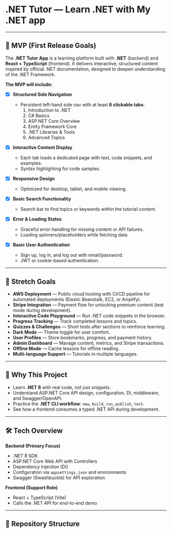 # .NET Tutor — Learn .NET with My .NET app

---

## 🚀 MVP (First Release Goals)

The **.NET Tutor App** is a learning platform built with **.NET** (backend) and **React + TypeScript** (frontend).
It delivers interactive, structured content inspired by official .NET documentation, designed to deepen understanding of the .NET Framework.

**The MVP will include:**

- [x] **Structured Side Navigation**
   - Persistent left-hand side nav with at least **6 clickable tabs**:
     1. Introduction to .NET
     2. C# Basics
     3. ASP.NET Core Overview
     4. Entity Framework Core
     5. .NET Libraries & Tools
     6. Advanced Topics

- [x] **Interactive Content Display**
   - Each tab loads a dedicated page with text, code snippets, and examples.
   - Syntax highlighting for code samples.

- [x] **Responsive Design**
   - Optimized for desktop, tablet, and mobile viewing.

- [x] **Basic Search Functionality**
   - Search bar to find topics or keywords within the tutorial content.

- [x] **Error & Loading States**
   - Graceful error handling for missing content or API failures.
   - Loading spinners/placeholders while fetching data.

- [x] **Basic User Authentication**
   - Sign up, log in, and log out with email/password.
   - JWT or cookie-based authentication.

---

## 🌟 Stretch Goals

- **AWS Deployment** — Public cloud hosting with CI/CD pipeline for automated deployments (Elastic Beanstalk, EC2, or Amplify).
- **Stripe Integration** — Payment flow for unlocking premium content (test mode during development).
- **Interactive Code Playground** — Run .NET code snippets in the browser.
- **Progress Tracking** — Track completed lessons and topics.
- **Quizzes & Challenges** — Short tests after sections to reinforce learning.
- **Dark Mode** — Theme toggle for user comfort.
- **User Profiles** — Store bookmarks, progress, and payment history.
- **Admin Dashboard** — Manage content, metrics, and Stripe transactions.
- **Offline Mode** — Cache lessons for offline reading.
- **Multi-language Support** — Tutorials in multiple languages.

---

## 📌 Why This Project

- Learn **.NET 8** with real code, not just snippets.
- Understand ASP.NET Core API design, configuration, DI, middleware, and Swagger/OpenAPI.
- Practice the **.NET CLI workflow**: `new`, `build`, `run`, `publish`, `test`.
- See how a frontend consumes a typed .NET API during development.

---

## 🛠 Tech Overview

**Backend (Primary Focus)**  
- .NET 8 SDK  
- ASP.NET Core Web API with Controllers  
- Dependency Injection (DI)  
- Configuration via `appsettings.json` and environments  
- Swagger (Swashbuckle) for API exploration

**Frontend (Support Role)**  
- React + TypeScript (Vite)  
- Calls the .NET API for end-to-end demo

---

## 📂 Repository Structure
